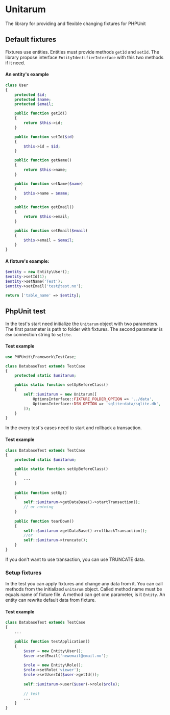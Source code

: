 # Unitarum
The library for providing and flexible changing fixtures for PHPUnit

## Default fixtures
Fixtures use entities. Entities must provide methods `getId` and `setId`.
The library propose interface `EntityIdentifierInterface` with this two methods if it need.

#### An entity's example
```php
class User
{
    protected $id;
    protected $name;
    protected $email;

    public function getId()
    {
        return $this->id;
    }

    public function setId($id)
    {
        $this->id = $id;
    }

    public function getName()
    {
        return $this->name;
    }

    public function setName($name)
    {
        $this->name = $name;
    }

    public function getEmail()
    {
        return $this->email;
    }

    public function setEmail($email)
    {
        $this->email = $email;
    }
}
```

#### A fixture's example:
```php
$entity = new Entity\User();
$entity->setId(1);
$entity->setName('Test');
$entity->setEmail('test@test.no');

return ['table_name' => $entity];
```

## PhpUnit test
In the test's start need initialize the `Unitarum` object with two parameters.
The first parameter is path to folder with fixtures. The second parameter is `dsn` connection string to `sqlite`. 

#### Test example
```php
use PHPUnit\Framework\TestCase;

class DatabaseTest extends TestCase
{
    protected static $unitarum;

    public static function setUpBeforeClass()
    {
        self::$unitarum = new Unitarum([
            OptionsInterface::FIXTURE_FOLDER_OPTION => '../data',
            OptionsInterface::DSN_OPTION => 'sqlite:data/sqlite.db',
        ]);
    }
}
```

In the every test's cases need to start and rollback a transaction.

#### Test example
```php
class DatabaseTest extends TestCase
{
    protected static $unitarum;

    public static function setUpBeforeClass()
    {
        ...
    }
    
    public function setUp()
    {
        self::$unitarum->getDataBase()->startTransaction();
        // or notning
    }
    
    public function tearDown()
    {
        self::$unitarum->getDataBase()->rollbackTransaction();
        //or
        self::$unitarun->truncate();
    }
}
```
If you don't want to use transaction, you can use TRUNCATE data.

### Setup fixtures
In the test you can apply fixtures and change any data from it.
You can call methods from the initialized `unitarum` object.
Called method name must be equals name of fixture file. A method can get one parameter, is it `Entity`.
An entity can rewrite default data from fixture.  

#### Test example
```php
class DatabaseTest extends TestCase
{
    ...
    
    public function testApplication()
    {
        $user = new Entity\User();
        $user->setEmail('newemail@email.no');
        
        $role = new Entity\Role();
        $role->setRole('viewer');
        $role->setUserId($user->getId());
        
        self::$unitarum->user($user)->role($role);
        
        // test
        ...
    }
}
```